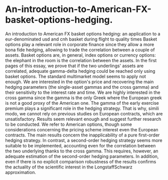 # An-introduction-to-American-FX-basket-options-hedging.
An introduction to American FX basket options hedging: an application to a eur-denominated usd and cnh basket during flight to quality times
Basket options play a relevant role in corporate finance since they allow a more
bona fide hedging, allowing to trade the correlation between a couple of assets. Basket options are,
in general, index options or currency options: the elephant in the room is the correlation between the
assets. In the first pages of this essay, we prove that if the two underlings' assets are correlated,
adequate gamma-delta hedging could be reached only using basket options. The standard multimarket
model seems to apply not enough. We are interested in the option's price and recovering the main
hedging parameters (the single-asset gammas and the cross gamma) and their sensitivity to the interest
rate and time. We are highly interested in the cross gamma since the gamma is the only Greek where
the European greek is not a good proxy of the American one. The gamma of the early exercise
premium plays a significant role in the hedging strategy. That is why, simili modo, we cannot rely on
previous studies on European contracts, which are unsatisfactory. Results seem relevant enough and
suggest further research to be conducted. We refer to American options, though some considerations
concerning the pricing scheme interest even the European contracts. The main results concern the
inapplicability of a pure first-order hedging strategy.
In contrast, a second-order hedging strategy seems more suitable to be implemented, accounting even
for the correlation between the two underlying thanks to the cross gamma. This requires, however,
an adequate estimation of the second-order hedging parameters. In addition, even if there is no explicit
comparison robustness of the results confirms the actuality of the scientific interest in the LongstaffSchwarz approximation.
